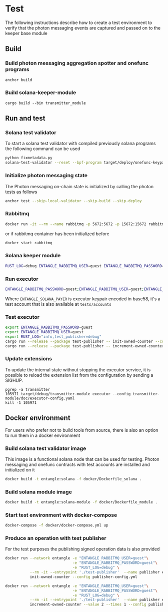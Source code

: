 # Test

The following instructions describe how to create a test environment to verify that the photon messaging events
are captured and passed on to the keeper base module

## Build

### Build photon messaging aggregation spotter and onefunc programs

```sh
anchor build
```

### Build solana-keeper-module

```
cargo build --bin transmitter_module
```

## Run and test

### Solana test validator

To start a solana test validator with compiled previously solana programs the following command can be used

```sh 
python fixmetadata.py
solana-test-validator --reset --bpf-program target/deploy/onefunc-keypair.json target/deploy/onefunc.so --bpf-program target/deploy/photon-keypair.json target/deploy/photon.so
```

### Initialize photon messaging state

The Photon messaging on-chain state is initialized by calling the photon tests as follows

```sh
anchor test --skip-local-validator --skip-build --skip-deploy
```

### Rabbitmq

```sh 
docker run -it --rm --name rabbitmq -p 5672:5672 -p 15672:15672 rabbitmq:3.12-management
```

or if rabbitmq container has been initialized before

```sh
docker start rabbitmq 
```

### Solana keeper module

```sh
RUST_LOG=debug ENTANGLE_RABBITMQ_USER=guest ENTANGLE_RABBITMQ_PASSWORD=guest target/release/solana_keeper_module listener --config transmitter-common-module/doc/listener-config.yml
```

### Run executor

```sh
ENTANGLE_RABBITMQ_PASSWORD=guest;ENTANGLE_RABBITMQ_USER=guest;ENTANGLE_SOLANA_PAYER=4pewL6uTRV6g7SUa5B9QJVLHwhpXvnwAwrzxJaTA2g4WUosYZVyueEhAe5naFFhB1mtVet5fj9v6sRy9BUEzSuRt;RUST_LOG=info,transmitter_module=debug
```

Where `ENTANGLE_SOLANA_PAYER` is executor keypair encoded in base58, it's a test account that is also available
at `tests/accounts`

### Test executor

```sh
export ENTANGLE_RABBITMQ_PASSWORD=guest
export ENTANGLE_RABBITMQ_USER=guest
export RUST_LOG="info,test_publisher=debug"
cargo run --release --package test-publisher -- init-owned-counter --config transmitter-test-publisher/publisher-config.yml
cargo run --release --package test-publisher -- increment-owned-counter --config transmitter-test-publisher/publisher-config.yml  --value 2 --times 1
```

### Update extensions

To update the internal state without stopping the executor service, it is possible to reload the extension list from the
configuration by sending a SIGHUP.

```she
pgrep -a transmitter
105971 target/debug/transmitter-module executor --config transmitter-module/doc/executor-config.yaml
kill -1 105971
```

## Docker environment

For users who prefer not to build tools from source, there is also an option to run them in a docker environment

### Build solana test validator image

This image is a functional solana node that can be used for testing.
Photon messaging and onefunc contracts with test accounts are installed and initialized on it

```sh
docker build -t entangle:solana -f docker/Dockerfile_solana .
```

### Build solana module image

```sh
docker build -t entangle:solana-module -f docker/Dockerfile_module .
```

### Start test environment with docker-compose

```sh
docker-compose -f docker/docker-compose.yml up 
```

### Produce an operation with test publisher

For the test purposes the publishing signed operation data is also provided

```sh
docker run --network entangle -e "ENTANGLE_RABBITMQ_USER=guest"\
                              -e "ENTANGLE_RABBITMQ_PASSWORD=guest"\
                              -e "RUST_LOG=debug" \
           --rm -it --entrypoint './test-publisher'  --name publisher entangle:solana-module\
           init-owned-counter --config publisher-config.yml
```

```sh
docker run --network entangle -e "ENTANGLE_RABBITMQ_USER=guest"\
                              -e "ENTANGLE_RABBITMQ_PASSWORD=guest"\
                              -e "RUST_LOG=debug" \
           --rm -it --entrypoint './test-publisher'  --name publisher entangle:solana-module\
           increment-owned-counter --value 2 --times 1 --config publisher-config.yml
```
